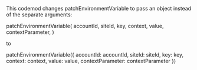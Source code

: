 This codemod changes patchEnvironmentVariable to pass an object instead of the separate arguments:

patchEnvironmentVariable(
    accountId,
    siteId,
    key,
    context,
    value,
    contextParameter,
)

to 

patchEnvironmentVariable({
    accountId: accountId,
    siteId: siteId,
    key: key,
    context: context,
    value: value,
    contextParameter: contextParameter
})